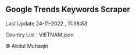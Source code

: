 

## Google Trends Keywords Scraper 
 
Last Update 24-11-2022 , 11:38:53

Country List :
VIETNAM.json



© Abdul Muttaqin 
